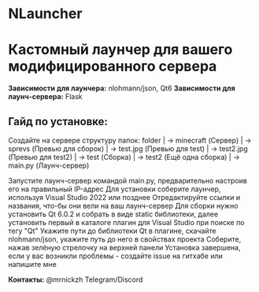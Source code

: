 # NLauncher
# Кастомный лаунчер для вашего модифицированного сервера

**Зависимости для лаунчера:** nlohmann/json, Qt6
**Зависимости для лаунч-сервера:** Flask

## Гайд по установке:

Создайте на сервере структуру папок:
folder
| -> minecraft (Сервер)
| -> sprevs (Превью для сборок)
    | -> test.jpg (Превью для test)
    | -> test2.jpg (Превью для test2)
| -> test (Сборка)
| -> test2 (Ещё одна сборка)
| -> main.py (Лаунч-сервер)

Запустите лаунч-сервер командой main.py, предварительно настроив его на правильный IP-адрес
Для установки соберите лаунчер, используя Visual Studio 2022 или позднее
Отредактируйте ссылки и названия, что-бы они вели на ваш лаунч-сервер
Для сборки нужно установить Qt 6.0.2 и собрать в виде static библиотеки, далее установить первый в каталоге плагин для Visual Studio при поиске по тегу "Qt"
Укажите пути до библиотеки Qt в плагине, скачайте nlohmann/json, укажите путь до него в свойствах проекта
Соберите, нажав зелёную стрелочку на верхней панели
Установка завершена, если у вас возникли проблемы - создайте issue на гитхабе или напишите мне

**Контакты:** @mrnickzh Telegram/Discord
